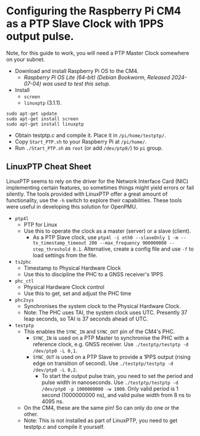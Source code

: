 # Configuring the Raspberry Pi CM4 as a PTP Slave Clock with 1PPS output pulse.

Note, for this guide to work, you will need a PTP Master Clock somewhere on your subnet.

* Download and install Raspberry Pi OS to the CM4.
  - _Raspberry Pi OS Lite (64-bit) (Debian Bookworm, Released 2024-07-04) was used to test this setup._
* Install
  - ```screen```
  - ```linuxptp``` (3.1.1).

```
sudo apt-get update
sudo apt-get install screen
sudo apt-get install linuxptp
```

* Obtain testptp.c and compile it.  Place it in ```/pi/home/testptp/```.
* Copy ```Start_PTP.sh``` to your Raspberry Pi at ```/pi/home/```.  
* Run ```./Start_PTP.sh``` as ```root``` (or add ```/dev/ptp0/```) to ```pi``` group.



## LinuxPTP Cheat Sheet

LinuxPTP seems to rely on the driver for the Network Interface Card (NIC) implementing certain features, so sometimes things might yield errors or fail silently.  The tools provided with LinuxPTP offer a great amount of functionality, use the ```-h``` switch to explore their capabilities.  These tools were useful in developing this solution for OpenPMU.

* ```ptp4l```
  - PTP for Linux
  - Use this to operate the clock as a master (server) or a slave (client).
    - As a PTP Slave clock, use ```ptp4l -i eth0 --slaveOnly 1 -m --tx_timestamp_timeout 200 --max_frequency 900000000 --step_threshold 0.1```.  Alternative, create a config file and use ```-f``` to load settings from the file.
* ```ts2phc```
  - Timestamp to Physical Hardware Clock
  - Use this to discipline the PHC to a GNSS receiver's 1PPS
* ```phc_ctl```
  - Physical Hardware Clock control
  - Use this to get, set and adjust the PHC time
* ```phc2sys```
  - Synchronises the system clock to the Physical Hardware Clock.
  - Note: The PHC uses TAI, the system clock uses UTC.  Presently 37 leap seconds, so TAI is 37 seconds ahead of UTC.
* ```testptp```
  - This enables the ```SYNC_IN``` and ```SYNC_OUT``` pin of the CM4's PHC.
    - ```SYNC_IN``` is used on a PTP Master to synchronise the PHC with a reference clock, e.g. GNSS receiver.  Use ```./testptp/testptp -d /dev/ptp0 -L 0,1```.
    - ```SYNC_OUT``` is used on a PTP Slave to provide a 1PPS output (rising edge on transition of second).  Use ```./testptp/testptp -d /dev/ptp0 -L 0,2```.
      - To start the output pulse train, you need to set the period and pulse width in nanoseconds.  Use ```./testptp/testptp -d /dev/ptp0 -p 1000000000 -w 1000```.  Only valid period is 1 second (1000000000 ns), and valid pulse width from 8 ns to 4095 ns.
  - On the CM4, these are the same pin!  So can only do one or the other.
  - Note: This is not installed as part of LinuxPTP, you need to get testptp.c and compile it yourself.
